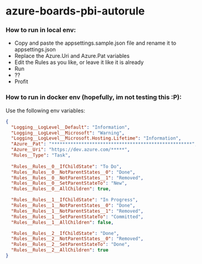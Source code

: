 # azure-boards-pbi-autorule

### How to run in local env:

- Copy and paste the appsettings.sample.json file and rename it to appsettings.json
- Replace the Azure.Uri and Azure.Pat variables
- Edit the Rules as you like, or leave it like it is already
- Run 
- ??
- Profit

### How to run in docker env (hopefully, im not testing this :P):

Use the following env variables:

```json
{
  "Logging__LogLevel__Default": "Information",
  "Logging__LogLevel__Microsoft": "Warning",
  "Logging__LogLevel__Microsoft.Hosting.Lifetime": "Information",
  "Azure__Pat": "****************************************************",
  "Azure__Uri": "https://dev.azure.com/*****",
  "Rules__Type": "Task",
  
  "Rules__Rules__0__IfChildState": "To Do",
  "Rules__Rules__0__NotParentStates__0": "Done",
  "Rules__Rules__0__NotParentStates__1": "Removed",
  "Rules__Rules__0__SetParentStateTo": "New",
  "Rules__Rules__0__AllChildren": true,

  "Rules__Rules__1__IfChildState": "In Progress",
  "Rules__Rules__1__NotParentStates__0": "Done",
  "Rules__Rules__1__NotParentStates__1": "Removed",
  "Rules__Rules__1__SetParentStateTo": "Committed",
  "Rules__Rules__1__AllChildren": false,

  "Rules__Rules__2__IfChildState": "Done",
  "Rules__Rules__2__NotParentStates__0": "Removed",
  "Rules__Rules__2__SetParentStateTo": "Done",
  "Rules__Rules__2__AllChildren": true
}
```